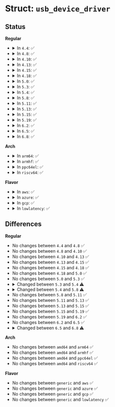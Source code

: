 # Struct: <code>usb_device_driver</code>

## Status
<b>Regular</b>
<ul>
<li>
<details>
<summary>In <code>4.4</code>: ✅</summary>

```c
struct usb_device_driver {
    const char *name;
    int (*probe)(struct usb_device *);
    void (*disconnect)(struct usb_device *);
    int (*suspend)(struct usb_device *, pm_message_t);
    int (*resume)(struct usb_device *, pm_message_t);
    struct usbdrv_wrap drvwrap;
    unsigned int supports_autosuspend;
};
```
</details>
</li>
<li>
<details>
<summary>In <code>4.8</code>: ✅</summary>

```c
struct usb_device_driver {
    const char *name;
    int (*probe)(struct usb_device *);
    void (*disconnect)(struct usb_device *);
    int (*suspend)(struct usb_device *, pm_message_t);
    int (*resume)(struct usb_device *, pm_message_t);
    struct usbdrv_wrap drvwrap;
    unsigned int supports_autosuspend;
};
```
</details>
</li>
<li>
<details>
<summary>In <code>4.10</code>: ✅</summary>

```c
struct usb_device_driver {
    const char *name;
    int (*probe)(struct usb_device *);
    void (*disconnect)(struct usb_device *);
    int (*suspend)(struct usb_device *, pm_message_t);
    int (*resume)(struct usb_device *, pm_message_t);
    struct usbdrv_wrap drvwrap;
    unsigned int supports_autosuspend;
};
```
</details>
</li>
<li>
<details>
<summary>In <code>4.13</code>: ✅</summary>

```c
struct usb_device_driver {
    const char *name;
    int (*probe)(struct usb_device *);
    void (*disconnect)(struct usb_device *);
    int (*suspend)(struct usb_device *, pm_message_t);
    int (*resume)(struct usb_device *, pm_message_t);
    struct usbdrv_wrap drvwrap;
    unsigned int supports_autosuspend;
};
```
</details>
</li>
<li>
<details>
<summary>In <code>4.15</code>: ✅</summary>

```c
struct usb_device_driver {
    const char *name;
    int (*probe)(struct usb_device *);
    void (*disconnect)(struct usb_device *);
    int (*suspend)(struct usb_device *, pm_message_t);
    int (*resume)(struct usb_device *, pm_message_t);
    struct usbdrv_wrap drvwrap;
    unsigned int supports_autosuspend;
};
```
</details>
</li>
<li>
<details>
<summary>In <code>4.18</code>: ✅</summary>

```c
struct usb_device_driver {
    const char *name;
    int (*probe)(struct usb_device *);
    void (*disconnect)(struct usb_device *);
    int (*suspend)(struct usb_device *, pm_message_t);
    int (*resume)(struct usb_device *, pm_message_t);
    struct usbdrv_wrap drvwrap;
    unsigned int supports_autosuspend;
};
```
</details>
</li>
<li>
<details>
<summary>In <code>5.0</code>: ✅</summary>

```c
struct usb_device_driver {
    const char *name;
    int (*probe)(struct usb_device *);
    void (*disconnect)(struct usb_device *);
    int (*suspend)(struct usb_device *, pm_message_t);
    int (*resume)(struct usb_device *, pm_message_t);
    struct usbdrv_wrap drvwrap;
    unsigned int supports_autosuspend;
};
```
</details>
</li>
<li>
<details>
<summary>In <code>5.3</code>: ✅</summary>

```c
struct usb_device_driver {
    const char *name;
    int (*probe)(struct usb_device *);
    void (*disconnect)(struct usb_device *);
    int (*suspend)(struct usb_device *, pm_message_t);
    int (*resume)(struct usb_device *, pm_message_t);
    struct usbdrv_wrap drvwrap;
    unsigned int supports_autosuspend;
};
```
</details>
</li>
<li>
<details>
<summary>In <code>5.4</code>: ✅</summary>

```c
struct usb_device_driver {
    const char *name;
    int (*probe)(struct usb_device *);
    void (*disconnect)(struct usb_device *);
    int (*suspend)(struct usb_device *, pm_message_t);
    int (*resume)(struct usb_device *, pm_message_t);
    const struct attribute_group **dev_groups;
    struct usbdrv_wrap drvwrap;
    unsigned int supports_autosuspend;
};
```
</details>
</li>
<li>
<details>
<summary>In <code>5.8</code>: ✅</summary>

```c
struct usb_device_driver {
    const char *name;
    bool (*match)(struct usb_device *);
    int (*probe)(struct usb_device *);
    void (*disconnect)(struct usb_device *);
    int (*suspend)(struct usb_device *, pm_message_t);
    int (*resume)(struct usb_device *, pm_message_t);
    const struct attribute_group **dev_groups;
    struct usbdrv_wrap drvwrap;
    const struct usb_device_id *id_table;
    unsigned int supports_autosuspend;
    unsigned int generic_subclass;
};
```
</details>
</li>
<li>
<details>
<summary>In <code>5.11</code>: ✅</summary>

```c
struct usb_device_driver {
    const char *name;
    bool (*match)(struct usb_device *);
    int (*probe)(struct usb_device *);
    void (*disconnect)(struct usb_device *);
    int (*suspend)(struct usb_device *, pm_message_t);
    int (*resume)(struct usb_device *, pm_message_t);
    const struct attribute_group **dev_groups;
    struct usbdrv_wrap drvwrap;
    const struct usb_device_id *id_table;
    unsigned int supports_autosuspend;
    unsigned int generic_subclass;
};
```
</details>
</li>
<li>
<details>
<summary>In <code>5.13</code>: ✅</summary>

```c
struct usb_device_driver {
    const char *name;
    bool (*match)(struct usb_device *);
    int (*probe)(struct usb_device *);
    void (*disconnect)(struct usb_device *);
    int (*suspend)(struct usb_device *, pm_message_t);
    int (*resume)(struct usb_device *, pm_message_t);
    const struct attribute_group **dev_groups;
    struct usbdrv_wrap drvwrap;
    const struct usb_device_id *id_table;
    unsigned int supports_autosuspend;
    unsigned int generic_subclass;
};
```
</details>
</li>
<li>
<details>
<summary>In <code>5.15</code>: ✅</summary>

```c
struct usb_device_driver {
    const char *name;
    bool (*match)(struct usb_device *);
    int (*probe)(struct usb_device *);
    void (*disconnect)(struct usb_device *);
    int (*suspend)(struct usb_device *, pm_message_t);
    int (*resume)(struct usb_device *, pm_message_t);
    const struct attribute_group **dev_groups;
    struct usbdrv_wrap drvwrap;
    const struct usb_device_id *id_table;
    unsigned int supports_autosuspend;
    unsigned int generic_subclass;
};
```
</details>
</li>
<li>
<details>
<summary>In <code>5.19</code>: ✅</summary>

```c
struct usb_device_driver {
    const char *name;
    bool (*match)(struct usb_device *);
    int (*probe)(struct usb_device *);
    void (*disconnect)(struct usb_device *);
    int (*suspend)(struct usb_device *, pm_message_t);
    int (*resume)(struct usb_device *, pm_message_t);
    const struct attribute_group **dev_groups;
    struct usbdrv_wrap drvwrap;
    const struct usb_device_id *id_table;
    unsigned int supports_autosuspend;
    unsigned int generic_subclass;
};
```
</details>
</li>
<li>
<details>
<summary>In <code>6.2</code>: ✅</summary>

```c
struct usb_device_driver {
    const char *name;
    bool (*match)(struct usb_device *);
    int (*probe)(struct usb_device *);
    void (*disconnect)(struct usb_device *);
    int (*suspend)(struct usb_device *, pm_message_t);
    int (*resume)(struct usb_device *, pm_message_t);
    const struct attribute_group **dev_groups;
    struct usbdrv_wrap drvwrap;
    const struct usb_device_id *id_table;
    unsigned int supports_autosuspend;
    unsigned int generic_subclass;
};
```
</details>
</li>
<li>
<details>
<summary>In <code>6.5</code>: ✅</summary>

```c
struct usb_device_driver {
    const char *name;
    bool (*match)(struct usb_device *);
    int (*probe)(struct usb_device *);
    void (*disconnect)(struct usb_device *);
    int (*suspend)(struct usb_device *, pm_message_t);
    int (*resume)(struct usb_device *, pm_message_t);
    const struct attribute_group **dev_groups;
    struct usbdrv_wrap drvwrap;
    const struct usb_device_id *id_table;
    unsigned int supports_autosuspend;
    unsigned int generic_subclass;
};
```
</details>
</li>
<li>
<details>
<summary>In <code>6.8</code>: ✅</summary>

```c
struct usb_device_driver {
    const char *name;
    bool (*match)(struct usb_device *);
    int (*probe)(struct usb_device *);
    void (*disconnect)(struct usb_device *);
    int (*suspend)(struct usb_device *, pm_message_t);
    int (*resume)(struct usb_device *, pm_message_t);
    int (*choose_configuration)(struct usb_device *);
    const struct attribute_group **dev_groups;
    struct device_driver driver;
    const struct usb_device_id *id_table;
    unsigned int supports_autosuspend;
    unsigned int generic_subclass;
};
```
</details>
</li>
</ul>
<b>Arch</b>
<ul>
<li>
<details>
<summary>In <code>arm64</code>: ✅</summary>

```c
struct usb_device_driver {
    const char *name;
    int (*probe)(struct usb_device *);
    void (*disconnect)(struct usb_device *);
    int (*suspend)(struct usb_device *, pm_message_t);
    int (*resume)(struct usb_device *, pm_message_t);
    const struct attribute_group **dev_groups;
    struct usbdrv_wrap drvwrap;
    unsigned int supports_autosuspend;
};
```
</details>
</li>
<li>
<details>
<summary>In <code>armhf</code>: ✅</summary>

```c
struct usb_device_driver {
    const char *name;
    int (*probe)(struct usb_device *);
    void (*disconnect)(struct usb_device *);
    int (*suspend)(struct usb_device *, pm_message_t);
    int (*resume)(struct usb_device *, pm_message_t);
    const struct attribute_group **dev_groups;
    struct usbdrv_wrap drvwrap;
    unsigned int supports_autosuspend;
};
```
</details>
</li>
<li>
<details>
<summary>In <code>ppc64el</code>: ✅</summary>

```c
struct usb_device_driver {
    const char *name;
    int (*probe)(struct usb_device *);
    void (*disconnect)(struct usb_device *);
    int (*suspend)(struct usb_device *, pm_message_t);
    int (*resume)(struct usb_device *, pm_message_t);
    const struct attribute_group **dev_groups;
    struct usbdrv_wrap drvwrap;
    unsigned int supports_autosuspend;
};
```
</details>
</li>
<li>
<details>
<summary>In <code>riscv64</code>: ✅</summary>

```c
struct usb_device_driver {
    const char *name;
    int (*probe)(struct usb_device *);
    void (*disconnect)(struct usb_device *);
    int (*suspend)(struct usb_device *, pm_message_t);
    int (*resume)(struct usb_device *, pm_message_t);
    const struct attribute_group **dev_groups;
    struct usbdrv_wrap drvwrap;
    unsigned int supports_autosuspend;
};
```
</details>
</li>
</ul>
<b>Flavor</b>
<ul>
<li>
<details>
<summary>In <code>aws</code>: ✅</summary>

```c
struct usb_device_driver {
    const char *name;
    int (*probe)(struct usb_device *);
    void (*disconnect)(struct usb_device *);
    int (*suspend)(struct usb_device *, pm_message_t);
    int (*resume)(struct usb_device *, pm_message_t);
    const struct attribute_group **dev_groups;
    struct usbdrv_wrap drvwrap;
    unsigned int supports_autosuspend;
};
```
</details>
</li>
<li>
<details>
<summary>In <code>azure</code>: ✅</summary>

```c
struct usb_device_driver {
    const char *name;
    int (*probe)(struct usb_device *);
    void (*disconnect)(struct usb_device *);
    int (*suspend)(struct usb_device *, pm_message_t);
    int (*resume)(struct usb_device *, pm_message_t);
    const struct attribute_group **dev_groups;
    struct usbdrv_wrap drvwrap;
    unsigned int supports_autosuspend;
};
```
</details>
</li>
<li>
<details>
<summary>In <code>gcp</code>: ✅</summary>

```c
struct usb_device_driver {
    const char *name;
    int (*probe)(struct usb_device *);
    void (*disconnect)(struct usb_device *);
    int (*suspend)(struct usb_device *, pm_message_t);
    int (*resume)(struct usb_device *, pm_message_t);
    const struct attribute_group **dev_groups;
    struct usbdrv_wrap drvwrap;
    unsigned int supports_autosuspend;
};
```
</details>
</li>
<li>
<details>
<summary>In <code>lowlatency</code>: ✅</summary>

```c
struct usb_device_driver {
    const char *name;
    int (*probe)(struct usb_device *);
    void (*disconnect)(struct usb_device *);
    int (*suspend)(struct usb_device *, pm_message_t);
    int (*resume)(struct usb_device *, pm_message_t);
    const struct attribute_group **dev_groups;
    struct usbdrv_wrap drvwrap;
    unsigned int supports_autosuspend;
};
```
</details>
</li>
</ul>

## Differences
<b>Regular</b>
<ul>
<li>
No changes between <code>4.4</code> and <code>4.8</code> ✅
</li>
<li>
No changes between <code>4.8</code> and <code>4.10</code> ✅
</li>
<li>
No changes between <code>4.10</code> and <code>4.13</code> ✅
</li>
<li>
No changes between <code>4.13</code> and <code>4.15</code> ✅
</li>
<li>
No changes between <code>4.15</code> and <code>4.18</code> ✅
</li>
<li>
No changes between <code>4.18</code> and <code>5.0</code> ✅
</li>
<li>
No changes between <code>5.0</code> and <code>5.3</code> ✅
</li>
<li>
<details>
<summary>Changed between <code>5.3</code> and <code>5.4</code> ⚠️</summary>
<ul>
<li>
<b>Field added. </b>
<code>const struct attribute_group **dev_groups</code>
</li>
</ul>
</details>
</li>
<li>
<details>
<summary>Changed between <code>5.4</code> and <code>5.8</code> ⚠️</summary>
<ul>
<li>
<b>Field added. </b>
<code>bool (*match)(struct usb_device *)</code>
</li>
<li>
<b>Field added. </b>
<code>const struct usb_device_id *id_table</code>
</li>
<li>
<b>Field added. </b>
<code>unsigned int generic_subclass</code>
</li>
</ul>
</details>
</li>
<li>
No changes between <code>5.8</code> and <code>5.11</code> ✅
</li>
<li>
No changes between <code>5.11</code> and <code>5.13</code> ✅
</li>
<li>
No changes between <code>5.13</code> and <code>5.15</code> ✅
</li>
<li>
No changes between <code>5.15</code> and <code>5.19</code> ✅
</li>
<li>
No changes between <code>5.19</code> and <code>6.2</code> ✅
</li>
<li>
No changes between <code>6.2</code> and <code>6.5</code> ✅
</li>
<li>
<details>
<summary>Changed between <code>6.5</code> and <code>6.8</code> ⚠️</summary>
<ul>
<li>
<b>Field added. </b>
<code>int (*choose_configuration)(struct usb_device *)</code>
</li>
<li>
<b>Field added. </b>
<code>struct device_driver driver</code>
</li>
<li>
<b>Field removed. </b>
<code>struct usbdrv_wrap drvwrap</code>
</li>
</ul>
</details>
</li>
</ul>
<b>Arch</b>
<ul>
<li>
No changes between <code>amd64</code> and <code>arm64</code> ✅
</li>
<li>
No changes between <code>amd64</code> and <code>armhf</code> ✅
</li>
<li>
No changes between <code>amd64</code> and <code>ppc64el</code> ✅
</li>
<li>
No changes between <code>amd64</code> and <code>riscv64</code> ✅
</li>
</ul>
<b>Flavor</b>
<ul>
<li>
No changes between <code>generic</code> and <code>aws</code> ✅
</li>
<li>
No changes between <code>generic</code> and <code>azure</code> ✅
</li>
<li>
No changes between <code>generic</code> and <code>gcp</code> ✅
</li>
<li>
No changes between <code>generic</code> and <code>lowlatency</code> ✅
</li>
</ul>
